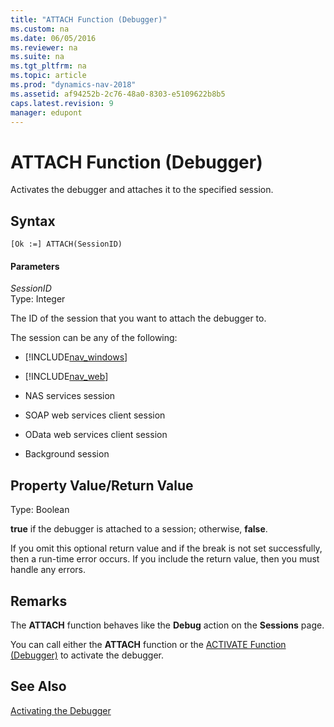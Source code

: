```yaml
---
title: "ATTACH Function (Debugger)"
ms.custom: na
ms.date: 06/05/2016
ms.reviewer: na
ms.suite: na
ms.tgt_pltfrm: na
ms.topic: article
ms.prod: "dynamics-nav-2018"
ms.assetid: af94252b-2c76-48a0-8303-e5109622b8b5
caps.latest.revision: 9
manager: edupont
---
```

# ATTACH Function (Debugger)
Activates the debugger and attaches it to the specified session.  
  
## Syntax  
  
```  
[Ok :=] ATTACH(SessionID)   
```  
  
#### Parameters  
 *SessionID*  
 Type: Integer  
  
 The ID of the session that you want to attach the debugger to.  
  
 The session can be any of the following:  
  
-   [!INCLUDE[nav_windows](includes/nav_windows_md.md)]  
  
-   [!INCLUDE[nav_web](includes/nav_web_md.md)]  
  
-   NAS services session  
  
-   SOAP web services client session  
  
-   OData web services client session  
  
-   Background session  
  
## Property Value/Return Value  
 Type: Boolean  
  
 **true** if the debugger is attached to a session; otherwise, **false**.  
  
 If you omit this optional return value and if the break is not set successfully, then a run-time error occurs. If you include the return value, then you must handle any errors.  
  
## Remarks  
 The **ATTACH** function behaves like the **Debug** action on the **Sessions** page.  
  
 You can call either the **ATTACH** function or the [ACTIVATE Function \(Debugger\)](ACTIVATE-Function--Debugger-.md) to activate the debugger.  
  
## See Also  
 [Activating the Debugger](Activating-the-Debugger.md)